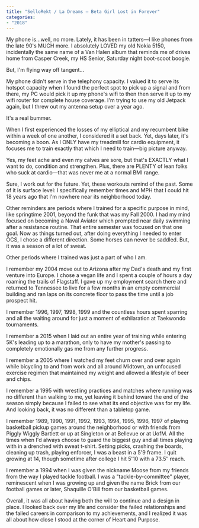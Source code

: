 ```yaml
---
title: "SelloRekt / La Dreams — Beta Girl Lost in Forever"
categories:
- "2018"
---
```



My phone is...well, no more. Lately, it has been in tatters—I like phones from the late 90's MUCH more. I absolutely LOVED my old Nokia 5150, incidentally the same name of a Van Halen album that reminds me of drives home from Casper Creek, my HS Senior, Saturday night boot-scoot boogie.

But, I'm flying way off tangent...

My phone didn't serve in the telephony capacity. I valued it to serve its hotspot capacity when I found the perfect spot to pick up a signal and from there, my PC would pick it up my phone's wifi to then then serve it up to my wifi router for complete house coverage. I'm trying to use my old Jetpack again, but I threw out my antenna setup over a year ago.

It's a real bummer.

When I first experienced the losses of my elliptical and my recumbent bike within a week of one another, I considered it a set back. Yet, days later, it's becoming a boon. As I ONLY have my treadmill for cardio equipment, it focuses me to train exactly that which I need to train—big picture anyway.

Yes, my feet ache and even my calves are sore, but that's EXACTLY what I want to do, condition and strengthen. Plus, there are PLENTY of lean folks who suck at cardio—that was never me at a normal BMI range.

Sure, I work out for the future. Yet, these workouts remind of the past. Some of it is surface level: I specifically remember times and MPH that I could hit 18 years ago that I'm nowhere near its neighborhood today.

Other reminders are periods where I trained for a specific purpose in mind, like springtime 2001, beyond the funk that was my Fall 2000. I had my mind focused on becoming a Naval Aviator which prompted near daily swimming after a resistance routine. That entire semester was focused on that one goal. Now as things turned out, after doing everything I needed to enter OCS, I chose a different direction. Some horses can never be saddled. But, it was a season of a lot of sweat.

Other periods where I trained was just a part of who I am.

I remember my 2004 move out to Arizona after my Dad's death and my first venture into Europe. I chose a vegan life and I spent a couple of hours a day roaming the trails of Flagstaff. I gave up my employment search there and returned to Tennessee to live for a few months in an empty commercial building and ran laps on its concrete floor to pass the time until a job prospect hit.

I remember 1996, 1997, 1998, 1999 and the countless hours spent sparring and all the waiting around for just a moment of exhilaration at Taekwondo tournaments.

I remember a 2015 when I laid out an entire year of training while entering 5K's leading up to a marathon, only to have my mother's passing to completely emotionally gas me from any further progress.

I remember a 2005 where I watched my feet churn over and over again while bicycling to and from work and all around Midtown, an unfocused exercise regimen that maintained my weight and allowed a lifestyle of beer and chips.

I remember a 1995 with wrestling practices and matches where running was no different than walking to me, yet leaving it behind toward the end of the season simply because I failed to see what its end objective was for my life. And looking back, it was no different than a tabletop game.

I remember 1989, 1990, 1991, 1992, 1993, 1994, 1995, 1996, 1997 of playing basketball pickup games around the neighborhood or with friends from Piggly Wiggly Bartlett or up at Singleton or at Bellevue or at UofM. All the times when I'd always choose to guard the biggest guy and all times playing with in a drenched with sweat t-shirt. Setting picks, crashing the boards, cleaning up trash, playing enforcer, I was a beast in a 5'9 frame. I quit growing at 14, though sometime after college I hit 5'10 with a 73.5″ reach.

I remember a 1994 when I was given the nickname Moose from my friends from the way I played tackle football. I was a "tackle-by-committee" player, reminescent when I was growing up and given the name Brick from our football games or later, Shaquille O'Bill from our basketball games.

Overall, it was all about having both the will to continue and a design in place. I looked back over my life and consider the failed relationships and the failed careers in comparison to my achievements, and I realized it was all about how close I stood at the corner of Heart and Purpose.